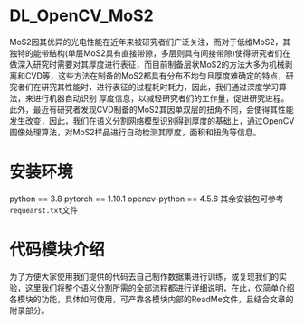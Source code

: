 # DL_OpenCV_MoS2
MoS2因其优异的光电性能在近年来被研究者们广泛关注，而对于低维MoS2，其独特的能带结构(单层MoS2具有直接带隙，多层则具有间接带隙)使得研究者们在做深入研究时需要对其厚度进行表征，而目前制备层状MoS2的方法大多为机械剥离和CVD等，这些方法在制备的MoS2都具有分布不均匀且厚度难确定的特点，研究者们在研究其性能时，进行表征的过程耗时耗力，因此，我们通过深度学习算法，来进行机器自动识别
厚度信息，以减轻研究者们的工作量，促进研究进程。此外，最近有研究者发现CVD制备的MoS2其因单双层的扭角不同，会使得其性能发生改变，因此，我们在语义分割网络模型识别得到厚度的基础上，通过OpenCV图像处理算法，对MoS2样品进行自动检测其厚度，面积和扭角等信息。

# 安装环境
python == 3.8
pytorch == 1.10.1
opencv-python == 4.5.6
其余安装包可参考```requearst.txt```文件

# 代码模块介绍
为了方便大家使用我们提供的代码去自己制作数据集进行训练，或复现我们的实验，这里我们将整个语义分割所需的全部流程都进行详细说明，在此，仅简单介绍各模块的功能，具体如何使用，可产靠各模块内部的ReadMe文件，且结合文章的附录部分。
